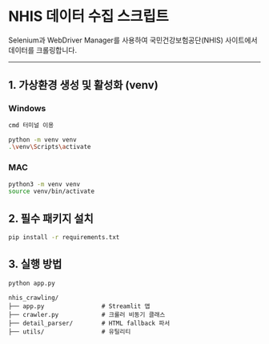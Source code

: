 # NHIS 데이터 수집 스크립트

Selenium과 WebDriver Manager를 사용하여 국민건강보험공단(NHIS) 사이트에서 데이터를 크롤링합니다.

---

## 1. 가상환경 생성 및 활성화 (venv)

### Windows

```bash
cmd 터미널 이용

python -m venv venv
.\venv\Scripts\activate
```

### MAC

```bash
python3 -m venv venv
source venv/bin/activate
```

## 2. 필수 패키지 설치

```bash
pip install -r requirements.txt
```

## 3. 실행 방법

```bash
python app.py
```

```
nhis_crawling/
├── app.py                # Streamlit 앱
├── crawler.py            # 크롤러 비동기 클래스
├── detail_parser/        # HTML fallback 파서
├── utils/                # 유틸리티
```
